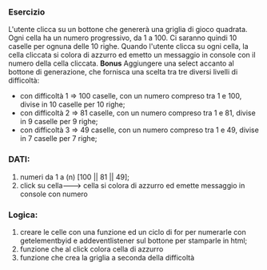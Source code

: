 ### Esercizio

L'utente clicca su un bottone che genererà una griglia di gioco quadrata.
Ogni cella ha un numero progressivo, da 1 a 100.
Ci saranno quindi 10 caselle per ognuna delle 10 righe.
Quando l'utente clicca su ogni cella, la cella cliccata si colora di azzurro ed emetto un messaggio in console con il numero della cella cliccata.
**Bonus**
Aggiungere una select accanto al bottone di generazione, che fornisca una scelta tra tre diversi livelli di difficoltà:
- con difficoltà 1 => 100 caselle, con un numero compreso tra 1 e 100, divise in 10 caselle per 10 righe;
- con difficoltà 2 => 81 caselle, con un numero compreso tra 1 e 81, divise in 9 caselle per 9 righe;
- con difficoltà 3 => 49 caselle, con un numero compreso tra 1 e 49, divise in 7 caselle per 7 righe;

### DATI:
1. numeri da 1 a (n) [100 || 81 || 49];
2. click su cella---> cella si colora di azzurro ed emette messaggio in console con numero

### Logica: 

1. creare le celle con una funzione ed un ciclo di for per numerarle con getelementbyid e addeventlistener sul bottone per stamparle in html; 
2. funzione che al click colora cella di azzurro 
3. funzione che crea la griglia a seconda della difficoltà 

